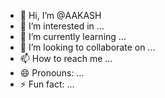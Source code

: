 - 👋 Hi, I’m @AAKASH
- 👀 I’m interested in ...
- 🌱 I’m currently learning ...
- 💞️ I’m looking to collaborate on ...
- 📫 How to reach me ...
- 😄 Pronouns: ...
- ⚡ Fun fact: ...

<!---
VAMANYA/VAMANYA is a ✨ special ✨ repository because its `README.md` (this file) appears on your GitHub profile.
You can click the Preview link to take a look at your changes.
--->
